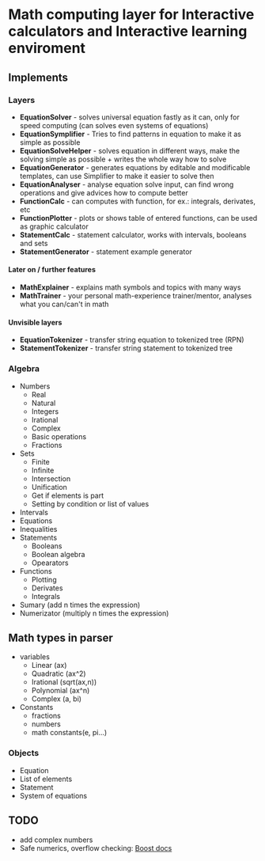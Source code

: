 # Math computing layer for Interactive calculators and Interactive learning enviroment

## Implements

### Layers

- **EquationSolver** - solves universal equation fastly as it can, only for speed computing (can solves even systems of equations)
- **EquationSymplifier** - Tries to find patterns in equation to make it as simple as possible
- **EquationSolveHelper** - solves equation in different ways, make the solving simple as possible + writes the whole way how to solve 
- **EquationGenerator** - generates equations by editable and modificable templates, can use Simplifier to make it easier to solve then
- **EquationAnalyser** - analyse equation solve input, can find wrong operations and give advices how to compute better
- **FunctionCalc** - can computes with function, for ex.: integrals, derivates, etc
- **FunctionPlotter** - plots or shows table of entered functions, can be used as graphic calculator
- **StatementCalc** - statement calculator, works with intervals, booleans and sets
- **StatementGenerator** - statement example generator

#### Later on / further features

- **MathExplainer** - explains math symbols and topics with many ways
- **MathTrainer** - your personal math-experience trainer/mentor, analyses what you can/can't in math

#### Unvisible layers

- **EquationTokenizer** - transfer string equation to tokenized tree (RPN)
- **StatementTokenizer** - transfer string statement to tokenized tree

### Algebra

- Numbers
	- Real
	- Natural
	- Integers
	- Irational
	- Complex
	- Basic operations
	- Fractions
- Sets 
	- Finite
	- Infinite
	- Intersection
	- Unification
	- Get if elements is part
	- Setting by condition or list of values
- Intervals
- Equations
- Inequalities
- Statements
	- Booleans
	- Boolean algebra
	- Opearators
- Functions
	- Plotting
	- Derivates
	- Integrals
- Sumary (add n times the expression)
- Numerizator (multiply n times the expression)

## Math types in parser

- variables 
  - Linear (ax)
  - Quadratic (ax^2)
  - Irational (sqrt(ax,n))
  - Polynomial (ax^n)
  - Complex (a, bi)
- Constants
  - fractions
  - numbers
  - math constants(e, pi...)

### Objects

- Equation
- List of elements
- Statement
- System of equations


## TODO

- add complex numbers
- Safe numerics, overflow checking: [Boost docs](https://www.boost.org/doc/libs/1_81_0/libs/safe_numerics/doc/html/index.html)